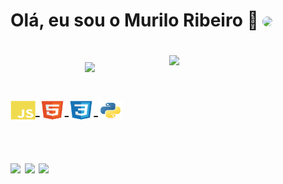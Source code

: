 <h1>Olá, eu sou o Murilo Ribeiro 👋 <img src="https://imagepng.org/wp-content/uploads/2017/04/bandeira-do-brasil-1-1024x717.png" width="40" style="border-radius: 10px;"><h1>

<div align="center">
  <a href="https://github.com/MuriloRibg">
  <img height="180em" src="https://github-readme-stats.vercel.app/api/top-langs/?username=MuriloRibg&layout=compact&langs_count=7&theme=dracula"/>
  <img src="https://media.giphy.com/media/IwTWTsUzmIicM/giphy.gif" width="250px" align="right">
</div>
<div style="display: inline_block"><br>
  <img align="center" alt="Js" height="30" width="40" src="https://raw.githubusercontent.com/devicons/devicon/master/icons/javascript/javascript-plain.svg">
  <img align="center" alt="HTML" height="30" width="40" src="https://raw.githubusercontent.com/devicons/devicon/master/icons/html5/html5-original.svg">
  <img align="center" alt="CSS" height="30" width="40" src="https://raw.githubusercontent.com/devicons/devicon/master/icons/css3/css3-original.svg">
  <img align="center" alt="Python" height="30" width="40" src="https://raw.githubusercontent.com/devicons/devicon/master/icons/python/python-original.svg">
</div>
  
  ##
  
<div>
     <a href="https://instagram.com/murilo.ribjj" target="_blank"><img src="https://img.shields.io/badge/-Instagram-%23E4405F?style=for-the-badge&logo=instagram&logoColor=white" target="_blank"></a>
    <a href="https://www.linkedin.com/in/murilo-ribeiro-465981219" target="_blank"><img src="https://img.shields.io/badge/-LinkedIn-%230077B5?style=for-the-badge&logo=linkedin&logoColor=white" target="_blank"></a>
   <a href = "mailto:murilos.ribeiro21@gmail.com"><img src="https://img.shields.io/badge/-Gmail-%23333?style=for-the-badge&logo=gmail&logoColor=white" target="_blank"></a>
</div>
